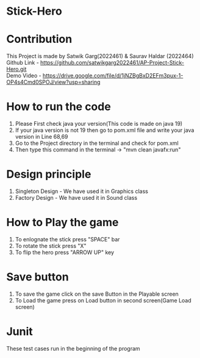 # Stick-Hero

# Contribution
This Project is made by Satwik Garg(2022461) & Saurav Haldar (2022464)  
Github Link - https://github.com/satwikgarg2022461/AP-Project-Stick-Hero.git  
Demo Video - https://drive.google.com/file/d/1jNZBgBxD2EFm3pux-1-OP4s4Cmd0SPOJ/view?usp=sharing

# How to run the code
1. Please First check java your version(This code is made on java 19)  
2. If your java version is not 19 then go to  pom.xml file and write your java version in Line 68,69  
3. Go to the Project directory in the terminal and check for pom.xml  
4. Then type this command in the terminal -> "mvn clean javafx:run"  

# Design principle  
1. Singleton Design - We have used it in Graphics class  
2. Factory Design - We have used it in Sound class  

# How to Play the game
1. To enlognate the stick press "SPACE" bar  
2. To rotate the stick press "X"  
3. To flip the hero press "ARROW UP" key  

# Save button
1. To save the game click on the save Button in the Playable screen  
2. To Load the game press on Load button in second screen(Game Load screen)   

# Junit 
These test cases run in the beginning of the program  

